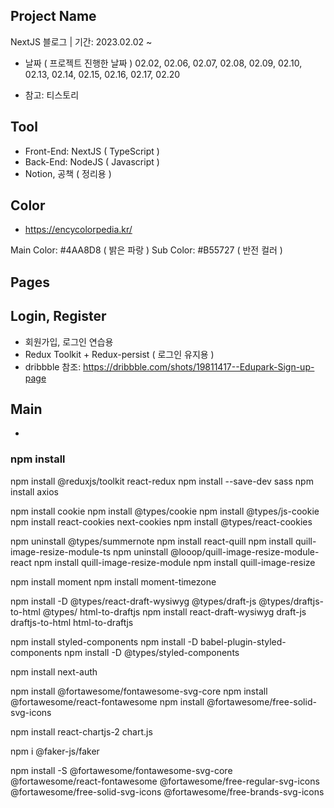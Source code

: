 ## Project Name
NextJS 블로그 | 기간: 2023.02.02 ~
* 날짜 ( 프로젝트 진행한 날짜 )
02.02, 02.06, 02.07, 02.08, 02.09, 02.10, 02.13, 02.14, 02.15, 02.16, 02.17, 02.20

- 참고: 티스토리

## Tool
- Front-End: NextJS ( TypeScript )
- Back-End: NodeJS ( Javascript )
- Notion, 공책 ( 정리용 )

## Color
- https://encycolorpedia.kr/

Main Color: #4AA8D8 ( 밝은 파랑 )
Sub Color: #B55727 ( 반전 컬러 )

## Pages

## Login, Register
- 회원가입, 로그인 연습용
- Redux Toolkit + Redux-persist ( 로그인 유지용 )
- dribbble 참조: https://dribbble.com/shots/19811417--Edupark-Sign-up-page

## Main
- 


### npm install
npm install @reduxjs/toolkit react-redux
npm install --save-dev sass
npm install axios

npm install cookie
npm install @types/cookie
npm install @types/js-cookie
npm install react-cookies next-cookies
npm install @types/react-cookies

<!-- 에디터 ( SummerNote -> react-quill을 많이 사용한다고 하여 체택 ) -->
npm uninstall @types/summernote
npm install react-quill
npm install quill-image-resize-module-ts
npm uninstall @looop/quill-image-resize-module-react
npm install quill-image-resize-module
npm install quill-image-resize

<!-- 모먼트 -->
npm install moment
npm install moment-timezone

npm install -D @types/react-draft-wysiwyg @types/draft-js @types/draftjs-to-html @types/
html-to-draftjs
npm install react-draft-wysiwyg draft-js draftjs-to-html html-to-draftjs
<!-- toast UI 업데이트 없음.. -->

<!-- styled 사용하기 -->
npm install styled-components
npm install -D babel-plugin-styled-components
npm install -D @types/styled-components


<!-- NEXT Auth ( https://next-auth.js.org/ ) -->
npm install next-auth

<!-- 폰트어썸 -->
npm install @fortawesome/fontawesome-svg-core
npm install @fortawesome/react-fontawesome
npm install @fortawesome/free-solid-svg-icons

<!-- 차트JS -->
npm install react-chartjs-2 chart.js
<!-- 임시 데이터를 위해서 -->
npm i @faker-js/faker


<!-- Font Awesome Free -->
npm install -S @fortawesome/fontawesome-svg-core @fortawesome/react-fontawesome @fortawesome/free-regular-svg-icons @fortawesome/free-solid-svg-icons @fortawesome/free-brands-svg-icons